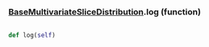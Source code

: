 ### [BaseMultivariateSliceDistribution](BaseMultivariateSliceDistribution.md).log (function)


```py

def log(self)

```



